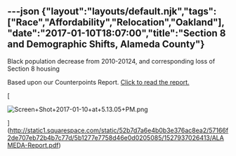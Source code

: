 ---json
{"layout":"layouts/default.njk","tags":["Race","Affordability","Relocation","Oakland"],"date":"2017-01-10T18:07:00","title":"Section 8 and Demographic Shifts, Alameda County"}
---

Black population decrease from 2010-20124, and corresponding loss of Section 8 housing

Based upon our Counterpoints Report. [Click to read the report.](http://static1.squarespace.com/static/52b7d7a6e4b0b3e376ac8ea2/57166f2de707eb72b4b7c77d/5b1277e7758d46e0d0205085/1527937026413/ALAMEDA-Report.pdf)

[

![Screen+Shot+2017-01-10+at+5.13.05+PM.png](https://images.squarespace-cdn.com/content/v1/52b7d7a6e4b0b3e376ac8ea2/1514138901462-V80QVIHFRH3IZ78L177M/ke17ZwdGBToddI8pDm48kGS7etyKcMP2LNqRQiPzQSFZw-zPPgdn4jUwVcJE1ZvWQUxwkmyExglNqGp0IvTJZamWLI2zvYWH8K3-s_4yszcp2ryTI0HqTOaaUohrI8PIpoMf-lfMJ5xU8_32Ft_xJ9tzijgTnOcwgSYSPFALRf4/Screen%2BShot%2B2017-01-10%2Bat%2B5.13.05%2BPM.png)

](http://static1.squarespace.com/static/52b7d7a6e4b0b3e376ac8ea2/57166f2de707eb72b4b7c77d/5b1277e7758d46e0d0205085/1527937026413/ALAMEDA-Report.pdf)